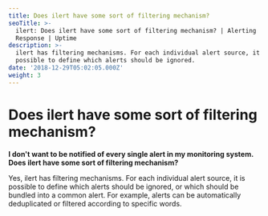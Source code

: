 ```yaml
---
title: Does ilert have some sort of filtering mechanism?
seoTitle: >-
  ilert: Does ilert have some sort of filtering mechanism? | Alerting | Incident
  Response | Uptime
description: >-
  ilert has filtering mechanisms. For each individual alert source, it is
  possible to define which alerts should be ignored.
date: '2018-12-29T05:02:05.000Z'
weight: 3
---
```


# Does ilert have some sort of filtering mechanism?

**I don't want to be notified of every single alert in my monitoring system. Does ilert have some sort of filtering mechanism?**

Yes, ilert has filtering mechanisms. For each individual alert source, it is possible to define which alerts should be ignored, or which should be bundled into a common alert. For example, alerts can be automatically deduplicated or filtered according to specific words.

